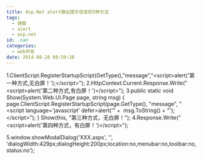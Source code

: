 ```yaml
---
title: Asp.Net alert弹出提示信息的5种方法
tags:
  - 弹窗
  - alert
  - asp.net
id: .nan
categories:
  - web开发
date: 2014-08-28 08:59:20
---
```


1.ClientScript.RegisterStartupScript(GetType(),"message","&lt;script&gt;alert('第一种方式,无白屏！');&lt;/script&gt;");
2.HttpContext.Current.Response.Write("&lt;script&gt;alert('第二种方式,有白屏！')&lt;/script&gt;");
3.public static void Show(System.Web.UI.Page page, string msg)
{
page.ClientScript.RegisterStartupScript(page.GetType(), "message", "&lt;script language='javascript' defer&gt;alert('" +  msg.ToString() + "');&lt;/script&gt;");
}
Show(this, "第三种方式，无白屏！");
4.Response.Write("&lt;script&gt;alert('第四种方式，有白屏！')&lt;/script&gt;");

5.window.showModalDialog('XXX.aspx', '', 'dialogWidth:429px;dialogHeight:200px;location:no,menubar:no,toolbar:no,status:no');
